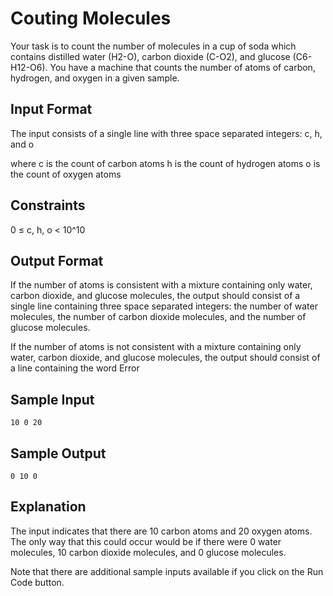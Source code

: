 # Couting Molecules
Your task is to count the number of molecules in a cup of soda which contains distilled water (H2-O), carbon dioxide (C-O2), and glucose (C6-H12-O6). You have a machine that counts the number of atoms of carbon, hydrogen, and oxygen in a given sample.

## Input Format
The input consists of a single line with three space separated integers: c, h, and o

where
c is the count of carbon atoms
h is the count of hydrogen atoms
o is the count of oxygen atoms

## Constraints
0 ≤ c, h, o < 10^10

## Output Format
If the number of atoms is consistent with a mixture containing only water, carbon dioxide, and glucose molecules, the output should consist of a single line containing three space separated integers: the number of water molecules, the number of carbon dioxide molecules, and the number of glucose molecules.

If the number of atoms is not consistent with a mixture containing only water, carbon dioxide, and glucose molecules, the output should consist of a line containing the word Error

## Sample Input
```
10 0 20
```

## Sample Output
```
0 10 0
```

## Explanation
The input indicates that there are 10 carbon atoms and 20 oxygen atoms. The only way that this could occur would be if there were 0 water molecules, 10 carbon dioxide molecules, and 0 glucose molecules.

Note that there are additional sample inputs available if you click on the Run Code button.
